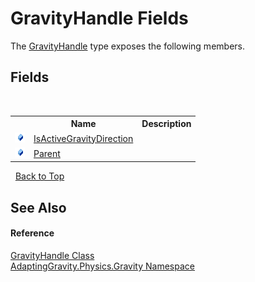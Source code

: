# GravityHandle Fields
 

The <a href="9a558b4c-4b03-b3b0-d247-fa2fcf76825a">GravityHandle</a> type exposes the following members.


## Fields
&nbsp;<table><tr><th></th><th>Name</th><th>Description</th></tr><tr><td>![Public field](media/pubfield.gif "Public field")</td><td><a href="da15654a-9a9c-7740-0bae-0c953f856d18">IsActiveGravityDirection</a></td><td /></tr><tr><td>![Public field](media/pubfield.gif "Public field")</td><td><a href="4b7306ed-ce58-a188-3ae9-cb62e81e4600">Parent</a></td><td /></tr></table>&nbsp;
<a href="#gravityhandle-fields">Back to Top</a>

## See Also


#### Reference
<a href="9a558b4c-4b03-b3b0-d247-fa2fcf76825a">GravityHandle Class</a><br /><a href="35451bf6-f6b5-b47f-fa3a-5584d785d7e3">AdaptingGravity.Physics.Gravity Namespace</a><br />